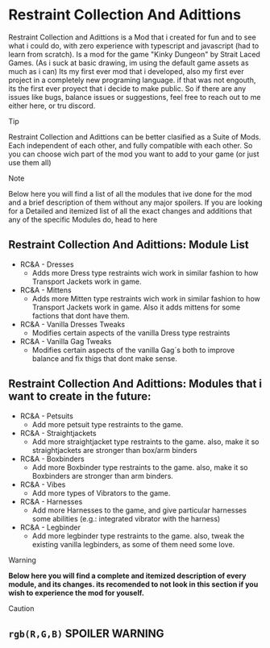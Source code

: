 # Restraint Collection And Adittions
Restraint Collection and Adittions is a Mod that i created for fun and to see what i could do, with zero experience with typescript and javascript (had to learn from scratch).
Is a mod for the game "Kinky Dungeon" by Strait Laced Games. (As i suck at basic drawing, im using the default game assets as much as i can)
Its my first ever mod that i developed, also my first ever project in a completely new programing language. if that was not engouth, its the first ever proyect that i decide to make public.
So if there are any issues like bugs, balance issues or suggestions, feel free to reach out to me either here, or tru discord.

> [!TIP]
> Restraint Collection and Adittions can be better clasified as a Suite of Mods. Each independent of each other, and fully compatible with each other.
> So you can choose wich part of the mod you want to add to your game (or just use them all)

> [!NOTE]
> Below here you will find a list of all the modules that ive done for the mod and a brief description of them without any major spoilers.
> If you are looking for a Detailed and itemized list of all the exact changes and additions that any of the specific Modules do, head to here

## Restraint Collection And Adittions: Module List
* RC&A - Dresses
  * Adds more Dress type restraints wich work in similar fashion to how Transport Jackets work in game.
* RC&A - Mittens
  * Adds more Mitten type restraints wich work in similar fashion to how Transport Jackets work in game. Also it adds mittens for some factions that dont have them.
* RC&A - Vanilla Dresses Tweaks
  * Modifies certain aspects of the vanilla Dress type restraints
* RC&A - Vanilla Gag Tweaks
  * Modifies certain aspects of the vanilla Gag´s both to improve balance and fix thigs that dont make sense.

## Restraint Collection And Adittions: Modules that i want to create in the future:
* RC&A - Petsuits
  * Add more petsuit type restraints to the game.
* RC&A - Straightjackets
  * Add more straightjacket type restraints to the game. also, make it so straightjackets are stronger than box/arm binders
* RC&A - Boxbinders
  * Add more Boxbinder type restraints to the game. also, make it so Boxbinders are stronger than arm binders.
* RC&A - Vibes
  * Add more types of Vibrators to the game.
* RC&A - Harnesses
  * Add more Harnesses to the game, and give particular harnesses some abilities (e.g.: integrated vibrator with the harness)
* RC&A - Legbinder
  * Add more legbinder type restraints to the game. also, tweak the existing vanilla legbinders, as some of them need some love.

> [!WARNING]
> **Below here you will find a complete and itemized description of every module, and its changes. its recomended to not look in this section if you wish to experience the mod for youself.**

> [!CAUTION]
> ## `rgb(R,G,B)` SPOILER WARNING
